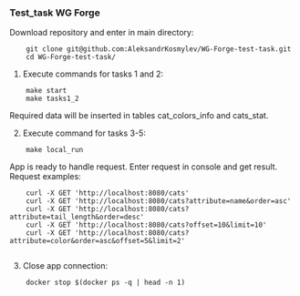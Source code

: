 ###  Test_task WG Forge

Download repository and enter in main directory:
```
    git clone git@github.com:AleksandrKosmylev/WG-Forge-test-task.git
    cd WG-Forge-test-task/
```

1. Execute commands for tasks 1 and 2:
```
    make start
    make tasks1_2
```
Required data will be inserted in tables cat_colors_info and cats_stat.

2. Execute command for tasks 3-5:   
```
    make local_run
```
App is ready to handle request.
Enter request in console and get result.\
Request examples:
```
    curl -X GET 'http://localhost:8080/cats'
    curl -X GET 'http://localhost:8080/cats?attribute=name&order=asc'
    curl -X GET 'http://localhost:8080/cats?attribute=tail_length&order=desc'
    curl -X GET 'http://localhost:8080/cats?offset=10&limit=10'
    curl -X GET 'http://localhost:8080/cats?attribute=color&order=asc&offset=5&limit=2'
    
```

3. Close app connection:
```
    docker stop $(docker ps -q | head -n 1)
```
